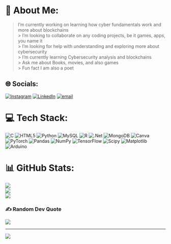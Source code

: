 # 💫 About Me:
> I’m currently working on learning how cyber fundamentals work and more about blockchains<br>> I’m looking to collaborate on any coding projects, be it games, apps, you name it<br>> I’m looking for help with understanding and exploring more about cybersecurity<br>> I’m currently learning Cybersecurity analysis and blockchains<br>> Ask me about Books, movies, and also games<br>> Fun fact I am also a poet


## 🌐 Socials:
[![Instagram](https://img.shields.io/badge/Instagram-%23E4405F.svg?logo=Instagram&logoColor=white)](https://instagram.com/sxpvnx_31) [![LinkedIn](https://img.shields.io/badge/LinkedIn-%230077B5.svg?logo=linkedin&logoColor=white)]([(https://www.linkedin.com/in/swapnadeep-ghatak-cybersec/)]) [![email](https://img.shields.io/badge/Email-D14836?logo=gmail&logoColor=white)](mailto:sghatak.cyber@gmail.com) 

# 💻 Tech Stack:
![C](https://img.shields.io/badge/c-%2300599C.svg?style=for-the-badge&logo=c&logoColor=white) ![HTML5](https://img.shields.io/badge/html5-%23E34F26.svg?style=for-the-badge&logo=html5&logoColor=white) ![Python](https://img.shields.io/badge/python-3670A0?style=for-the-badge&logo=python&logoColor=ffdd54) ![MySQL](https://img.shields.io/badge/mysql-4479A1.svg?style=for-the-badge&logo=mysql&logoColor=white) ![R](https://img.shields.io/badge/r-%23276DC3.svg?style=for-the-badge&logo=r&logoColor=white) ![.Net](https://img.shields.io/badge/.NET-5C2D91?style=for-the-badge&logo=.net&logoColor=white) ![MongoDB](https://img.shields.io/badge/MongoDB-%234ea94b.svg?style=for-the-badge&logo=mongodb&logoColor=white) ![Canva](https://img.shields.io/badge/Canva-%2300C4CC.svg?style=for-the-badge&logo=Canva&logoColor=white) ![PyTorch](https://img.shields.io/badge/PyTorch-%23EE4C2C.svg?style=for-the-badge&logo=PyTorch&logoColor=white) ![Pandas](https://img.shields.io/badge/pandas-%23150458.svg?style=for-the-badge&logo=pandas&logoColor=white) ![NumPy](https://img.shields.io/badge/numpy-%23013243.svg?style=for-the-badge&logo=numpy&logoColor=white) ![TensorFlow](https://img.shields.io/badge/TensorFlow-%23FF6F00.svg?style=for-the-badge&logo=TensorFlow&logoColor=white) ![Scipy](https://img.shields.io/badge/SciPy-%230C55A5.svg?style=for-the-badge&logo=scipy&logoColor=%white) ![Matplotlib](https://img.shields.io/badge/Matplotlib-%23ffffff.svg?style=for-the-badge&logo=Matplotlib&logoColor=black) ![Arduino](https://img.shields.io/badge/-Arduino-00979D?style=for-the-badge&logo=Arduino&logoColor=white)
# 📊 GitHub Stats:
![](https://github-readme-stats.vercel.app/api?username=SGhatak-48&theme=shadow_blue&hide_border=false&include_all_commits=false&count_private=false)<br/>
![](https://nirzak-streak-stats.vercel.app/?user=SGhatak-48&theme=shadow_blue&hide_border=false)<br/>
![](https://github-readme-stats.vercel.app/api/top-langs/?username=SGhatak-48&theme=shadow_blue&hide_border=false&include_all_commits=false&count_private=false&layout=compact)

### ✍️ Random Dev Quote
![](https://quotes-github-readme.vercel.app/api?type=horizontal&theme=radical)

---
[![](https://visitcount.itsvg.in/api?id=SGhatak-48&icon=0&color=0)](https://visitcount.itsvg.in)

<!-- Proudly created with GPRM ( https://gprm.itsvg.in ) -->

